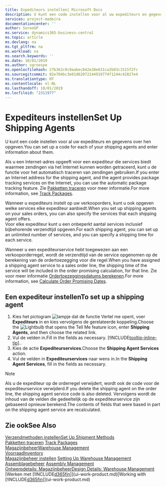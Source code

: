```yaml
---
title: Expediteurs instellen| Microsoft Docs
description: U kunt een code instellen voor al uw expediteurs en gegevens over hen opgeven.
services: project-madeira
documentationcenter: ''
author: SorenGP
ms.service: dynamics365-business-central
ms.topic: article
ms.devlang: na
ms.tgt_pltfrm: na
ms.workload: na
ms.search.keywords: ''
ms.date: 10/01/2019
ms.author: sgroespe
ms.openlocfilehash: 27b362c9c9aabec842e28e631ca2b93c1515f2fc
ms.sourcegitcommit: 02e704bc3e01d62072144919774f1244c42827e4
ms.translationtype: HT
ms.contentlocale: nl-NL
ms.lasthandoff: 10/01/2019
ms.locfileid: "2311977"
---
```

# <a name="set-up-shipping-agents"></a><span data-ttu-id="3bda2-103">Expediteurs instellen</span><span class="sxs-lookup"><span data-stu-id="3bda2-103">Set Up Shipping Agents</span></span>
<span data-ttu-id="3bda2-104">U kunt een code instellen voor al uw expediteurs en gegevens over hen opgeven.</span><span class="sxs-lookup"><span data-stu-id="3bda2-104">You can set up a code for each of your shipping agents and enter information about them.</span></span>  

<span data-ttu-id="3bda2-105">Als u een Internet-adres opgeeft voor een expediteur die services biedt waarmee zendingen via het Internet kunnen worden getraceerd, kunt u de functie voor het automatisch traceren van zendingen gebruiken.</span><span class="sxs-lookup"><span data-stu-id="3bda2-105">If you enter an Internet address for the shipping agent, and the agent provides package tracking services on the Internet, you can use the automatic package tracking feature.</span></span> <span data-ttu-id="3bda2-106">Zie [Pakketten traceren](sales-how-track-packages.md) voor meer informatie.</span><span class="sxs-lookup"><span data-stu-id="3bda2-106">For more information, see [Track Packages](sales-how-track-packages.md).</span></span>

<span data-ttu-id="3bda2-107">Wanneer u expediteurs instelt op uw verkooporders, kunt u ook opgeven welke services elke expediteur aanbiedt.</span><span class="sxs-lookup"><span data-stu-id="3bda2-107">When you set up shipping agents on your sales orders, you can also specify the services that each shipping agent offers.</span></span>  
<span data-ttu-id="3bda2-108">Voor elke expediteur kunt u een onbeperkt aantal services inclusief bijbehorende verzendtijd opgeven.</span><span class="sxs-lookup"><span data-stu-id="3bda2-108">For each shipping agent, you can set up an unlimited number of services, and you can specify a shipping time for each service.</span></span>  

<span data-ttu-id="3bda2-109">Wanneer u een expediteurservice hebt toegewezen aan een verkooporderregel, wordt de verzendtijd van de service opgenomen op de berekening van de ordertoezegging voor die regel.</span><span class="sxs-lookup"><span data-stu-id="3bda2-109">When you have assigned a shipping agent service to a sales order line, the shipping time of the service will be included in the order promising calculation, for that line.</span></span> <span data-ttu-id="3bda2-110">Zie voor meer informatie [Ordertoezeggingsdatums berekenen](sales-how-to-calculate-order-promising-dates.md).</span><span class="sxs-lookup"><span data-stu-id="3bda2-110">For more information, see [Calculate Order Promising Dates](sales-how-to-calculate-order-promising-dates.md).</span></span>

## <a name="to-set-up-a-shipping-agent"></a><span data-ttu-id="3bda2-111">Een expediteur instellen</span><span class="sxs-lookup"><span data-stu-id="3bda2-111">To set up a shipping agent</span></span>  
1.  <span data-ttu-id="3bda2-112">Kies het pictogram ![lampje dat de functie Vertel me opent](media/ui-search/search_small.png "Vertel me wat u wilt doen"), voer **Expediteurs** in en kies vervolgens de gerelateerde koppeling.</span><span class="sxs-lookup"><span data-stu-id="3bda2-112">Choose the ![Lightbulb that opens the Tell Me feature](media/ui-search/search_small.png "Tell me what you want to do") icon, enter **Shipping Agents**, and then choose the related link.</span></span>  
2.  <span data-ttu-id="3bda2-113">Vul de velden in.</span><span class="sxs-lookup"><span data-stu-id="3bda2-113">Fill in the fields as necessary.</span></span> [!INCLUDE[tooltip-inline-tip](includes/tooltip-inline-tip_md.md)]<span data-ttu-id="3bda2-114">.</span><span class="sxs-lookup"><span data-stu-id="3bda2-114">.</span></span>  
3.  <span data-ttu-id="3bda2-115">Kies de actie **Expediteurservices**.</span><span class="sxs-lookup"><span data-stu-id="3bda2-115">Choose the **Shipping Agent Services** action.</span></span>
4. <span data-ttu-id="3bda2-116">Vul de velden in **Expediteurservices** naar wens in.</span><span class="sxs-lookup"><span data-stu-id="3bda2-116">In the **Shipping Agent Services**, fill in the fields as necessary.</span></span>

> [!NOTE]  
>  <span data-ttu-id="3bda2-117">Als u de expediteur op de orderregel verwijdert, wordt ook de code voor de expediteurservice verwijderd.</span><span class="sxs-lookup"><span data-stu-id="3bda2-117">If you delete the shipping agent on the order line, the shipping agent service code is also deleted.</span></span> <span data-ttu-id="3bda2-118">Vervolgens wordt de inhoud van de velden die gedeeltelijk op de expediteurservice zijn gebaseerd opnieuw berekend.</span><span class="sxs-lookup"><span data-stu-id="3bda2-118">The contents of fields that were based in part on the shipping agent service are recalculated.</span></span>  

## <a name="see-also"></a><span data-ttu-id="3bda2-119">Zie ook</span><span class="sxs-lookup"><span data-stu-id="3bda2-119">See Also</span></span>
[<span data-ttu-id="3bda2-120">Verzendmethoden instellen</span><span class="sxs-lookup"><span data-stu-id="3bda2-120">Set Up Shipment Methods</span></span>](sales-how-set-up-shipment-methods.md)  
<span data-ttu-id="3bda2-121">[Pakketten traceren](sales-how-track-packages.md)  </span><span class="sxs-lookup"><span data-stu-id="3bda2-121">[Track Packages](sales-how-track-packages.md)  </span></span>  
[<span data-ttu-id="3bda2-122">Magazijnbeheer</span><span class="sxs-lookup"><span data-stu-id="3bda2-122">Warehouse Management</span></span>](warehouse-manage-warehouse.md)  
[<span data-ttu-id="3bda2-123">Voorraad</span><span class="sxs-lookup"><span data-stu-id="3bda2-123">Inventory</span></span>](inventory-manage-inventory.md)  
<span data-ttu-id="3bda2-124">[Magazijnbeheer instellen](warehouse-setup-warehouse.md)   </span><span class="sxs-lookup"><span data-stu-id="3bda2-124">[Setting Up Warehouse Management](warehouse-setup-warehouse.md)   </span></span>  
<span data-ttu-id="3bda2-125">[Assemblagebeheer](assembly-assemble-items.md)  </span><span class="sxs-lookup"><span data-stu-id="3bda2-125">[Assembly Management](assembly-assemble-items.md)  </span></span>  
[<span data-ttu-id="3bda2-126">Ontwerpdetails: Magazijnbeheer</span><span class="sxs-lookup"><span data-stu-id="3bda2-126">Design Details: Warehouse Management</span></span>](design-details-warehouse-management.md)  
<span data-ttu-id="3bda2-127">[Werken met [!INCLUDE[d365fin](includes/d365fin_md.md)]](ui-work-product.md)</span><span class="sxs-lookup"><span data-stu-id="3bda2-127">[Working with [!INCLUDE[d365fin](includes/d365fin_md.md)]](ui-work-product.md)</span></span>  

